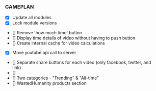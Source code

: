 ### GAMEPLAN

- [x] Update all modules
- [x] Lock module versions
- [] Remove 'how much time' button
- [] Display time details of video without having to push button
- [] Create internal cache for video calculations
- [x] Move youtube api call to server
- [] Separate share buttons for each video (only facebook, twitter, and link)
- []
- [] Two categories - "Trending" & "All-time"  
- [] WastedHumanity products section